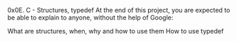 0x0E. C - Structures, typedef
At the end of this project, you are expected to be able to explain to anyone, without the help of Google:

What are structures, when, why and how to use them
How to use typedef
